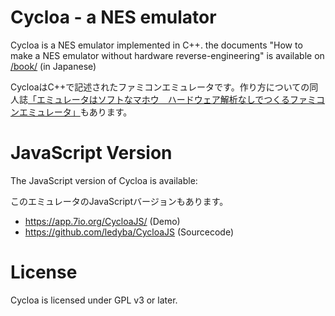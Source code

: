 # Cycloa - a NES emulator

Cycloa is a NES emulator implemented in C++. the documents "How to make a NES emulator without hardware reverse-engineering" is available on [/book/](https://github.com/ledyba/Cycloa/tree/master/book) (in Japanese)

CycloaはC++で記述されたファミコンエミュレータです。作り方についての同人誌[「エミュレータはソフトなマホウ　ハードウェア解析なしでつくるファミコンエミュレータ」](https://github.com/ledyba/Cycloa/tree/master/book)もあります。

# JavaScript Version

The JavaScript version of Cycloa is available:

このエミュレータのJavaScriptバージョンもあります。

 - https://app.7io.org/CycloaJS/ (Demo)
 - https://github.com/ledyba/CycloaJS (Sourcecode)

# License

Cycloa is licensed under GPL v3 or later.
